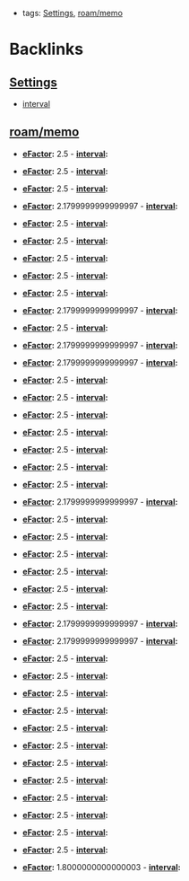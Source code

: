 - tags: [Settings](<Settings.md>), [roam/memo](<roam/memo.md>)

# Backlinks
## [Settings](<Settings.md>)
- [interval](<interval.md>)

## [roam/memo](<roam/memo.md>)
- **[eFactor](<eFactor.md>):** 2.5
            - **[interval](<interval.md>):**

- **[eFactor](<eFactor.md>):** 2.5
            - **[interval](<interval.md>):**

- **[eFactor](<eFactor.md>):** 2.5
            - **[interval](<interval.md>):**

- **[eFactor](<eFactor.md>):** 2.1799999999999997
            - **[interval](<interval.md>):**

- **[eFactor](<eFactor.md>):** 2.5
            - **[interval](<interval.md>):**

- **[eFactor](<eFactor.md>):** 2.5
            - **[interval](<interval.md>):**

- **[eFactor](<eFactor.md>):** 2.5
            - **[interval](<interval.md>):**

- **[eFactor](<eFactor.md>):** 2.5
            - **[interval](<interval.md>):**

- **[eFactor](<eFactor.md>):** 2.5
            - **[interval](<interval.md>):**

- **[eFactor](<eFactor.md>):** 2.1799999999999997
            - **[interval](<interval.md>):**

- **[eFactor](<eFactor.md>):** 2.5
            - **[interval](<interval.md>):**

- **[eFactor](<eFactor.md>):** 2.1799999999999997
            - **[interval](<interval.md>):**

- **[eFactor](<eFactor.md>):** 2.1799999999999997
            - **[interval](<interval.md>):**

- **[eFactor](<eFactor.md>):** 2.5
            - **[interval](<interval.md>):**

- **[eFactor](<eFactor.md>):** 2.5
            - **[interval](<interval.md>):**

- **[eFactor](<eFactor.md>):** 2.5
            - **[interval](<interval.md>):**

- **[eFactor](<eFactor.md>):** 2.5
            - **[interval](<interval.md>):**

- **[eFactor](<eFactor.md>):** 2.5
            - **[interval](<interval.md>):**

- **[eFactor](<eFactor.md>):** 2.5
            - **[interval](<interval.md>):**

- **[eFactor](<eFactor.md>):** 2.5
            - **[interval](<interval.md>):**

- **[eFactor](<eFactor.md>):** 2.1799999999999997
            - **[interval](<interval.md>):**

- **[eFactor](<eFactor.md>):** 2.5
            - **[interval](<interval.md>):**

- **[eFactor](<eFactor.md>):** 2.5
            - **[interval](<interval.md>):**

- **[eFactor](<eFactor.md>):** 2.5
            - **[interval](<interval.md>):**

- **[eFactor](<eFactor.md>):** 2.5
            - **[interval](<interval.md>):**

- **[eFactor](<eFactor.md>):** 2.5
            - **[interval](<interval.md>):**

- **[eFactor](<eFactor.md>):** 2.5
            - **[interval](<interval.md>):**

- **[eFactor](<eFactor.md>):** 2.1799999999999997
            - **[interval](<interval.md>):**

- **[eFactor](<eFactor.md>):** 2.1799999999999997
            - **[interval](<interval.md>):**

- **[eFactor](<eFactor.md>):** 2.5
            - **[interval](<interval.md>):**

- **[eFactor](<eFactor.md>):** 2.5
            - **[interval](<interval.md>):**

- **[eFactor](<eFactor.md>):** 2.5
            - **[interval](<interval.md>):**

- **[eFactor](<eFactor.md>):** 2.5
            - **[interval](<interval.md>):**

- **[eFactor](<eFactor.md>):** 2.5
            - **[interval](<interval.md>):**

- **[eFactor](<eFactor.md>):** 2.5
            - **[interval](<interval.md>):**

- **[eFactor](<eFactor.md>):** 2.5
            - **[interval](<interval.md>):**

- **[eFactor](<eFactor.md>):** 2.5
            - **[interval](<interval.md>):**

- **[eFactor](<eFactor.md>):** 2.5
            - **[interval](<interval.md>):**

- **[eFactor](<eFactor.md>):** 2.5
            - **[interval](<interval.md>):**

- **[eFactor](<eFactor.md>):** 2.5
            - **[interval](<interval.md>):**

- **[eFactor](<eFactor.md>):** 2.5
            - **[interval](<interval.md>):**

- **[eFactor](<eFactor.md>):** 1.8000000000000003
            - **[interval](<interval.md>):**

